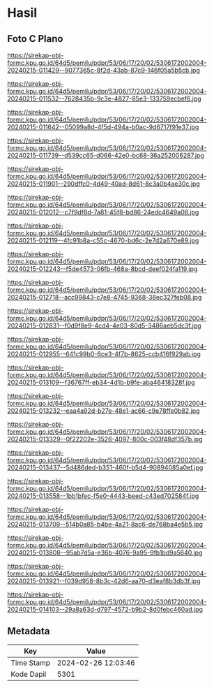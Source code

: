 # Hasil

## Foto C Plano

https://sirekap-obj-formc.kpu.go.id/64d5/pemilu/pdpr/53/06/17/20/02/5306172002004-20240215-011429--9077365c-8f2d-43ab-87c9-146f05a5b5cb.jpg

https://sirekap-obj-formc.kpu.go.id/64d5/pemilu/pdpr/53/06/17/20/02/5306172002004-20240215-011532--7628435b-9c3e-4827-85e3-133759ecbef6.jpg

https://sirekap-obj-formc.kpu.go.id/64d5/pemilu/pdpr/53/06/17/20/02/5306172002004-20240215-011642--05099a8d-4f5d-494a-b0ac-9d6717f91e37.jpg

https://sirekap-obj-formc.kpu.go.id/64d5/pemilu/pdpr/53/06/17/20/02/5306172002004-20240215-011739--d539cc65-d066-42e0-bc68-36a252006287.jpg

https://sirekap-obj-formc.kpu.go.id/64d5/pemilu/pdpr/53/06/17/20/02/5306172002004-20240215-011901--290dffc0-4d49-40ad-8d61-8c3a0b4ae30c.jpg

https://sirekap-obj-formc.kpu.go.id/64d5/pemilu/pdpr/53/06/17/20/02/5306172002004-20240215-012012--c7f9df8d-7a81-45f8-bd86-24edc4649a08.jpg

https://sirekap-obj-formc.kpu.go.id/64d5/pemilu/pdpr/53/06/17/20/02/5306172002004-20240215-012119--4fc91b8a-c55c-4670-bd6c-2e7d2a670e89.jpg

https://sirekap-obj-formc.kpu.go.id/64d5/pemilu/pdpr/53/06/17/20/02/5306172002004-20240215-012243--f5de4573-06fb-468a-8bcd-deef024fa119.jpg

https://sirekap-obj-formc.kpu.go.id/64d5/pemilu/pdpr/53/06/17/20/02/5306172002004-20240215-012718--acc99843-c7e8-4745-9368-38ec327feb08.jpg

https://sirekap-obj-formc.kpu.go.id/64d5/pemilu/pdpr/53/06/17/20/02/5306172002004-20240215-012831--f0d9f8e9-4cd4-4e03-80d5-3486aeb5dc3f.jpg

https://sirekap-obj-formc.kpu.go.id/64d5/pemilu/pdpr/53/06/17/20/02/5306172002004-20240215-012955--641c99b0-6ce3-4f7b-8625-ccb416f929ab.jpg

https://sirekap-obj-formc.kpu.go.id/64d5/pemilu/pdpr/53/06/17/20/02/5306172002004-20240215-013109--f36767ff-eb34-4d1b-b9fe-aba46418328f.jpg

https://sirekap-obj-formc.kpu.go.id/64d5/pemilu/pdpr/53/06/17/20/02/5306172002004-20240215-013232--eaa4a92d-b27e-48e1-ac66-c9e78ffe0b82.jpg

https://sirekap-obj-formc.kpu.go.id/64d5/pemilu/pdpr/53/06/17/20/02/5306172002004-20240215-013329--0f22202e-3526-4097-800c-003f48df357b.jpg

https://sirekap-obj-formc.kpu.go.id/64d5/pemilu/pdpr/53/06/17/20/02/5306172002004-20240215-013437--5d486ded-b351-460f-b5d4-90894085a0ef.jpg

https://sirekap-obj-formc.kpu.go.id/64d5/pemilu/pdpr/53/06/17/20/02/5306172002004-20240215-013558--1bb1bfec-f5e0-4443-beed-c43ed702584f.jpg

https://sirekap-obj-formc.kpu.go.id/64d5/pemilu/pdpr/53/06/17/20/02/5306172002004-20240215-013709--514b0a85-b4be-4a21-8ac6-de768ba4e5b5.jpg

https://sirekap-obj-formc.kpu.go.id/64d5/pemilu/pdpr/53/06/17/20/02/5306172002004-20240215-013808--95ab7d5a-e36b-4076-9a95-9fb1bd9a5640.jpg

https://sirekap-obj-formc.kpu.go.id/64d5/pemilu/pdpr/53/06/17/20/02/5306172002004-20240215-013921--f039d958-8b3c-42d6-aa70-d3eaf8b3db3f.jpg

https://sirekap-obj-formc.kpu.go.id/64d5/pemilu/pdpr/53/06/17/20/02/5306172002004-20240215-014103--29a8a63d-d797-4572-b9b2-8d0febc460ad.jpg


## Metadata

| Key        | Value               |
| ---------- | ------------------- |
| Time Stamp | 2024-02-26 12:03:46 |
| Kode Dapil | 5301                |



